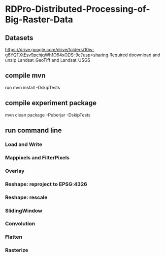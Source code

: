 # RDPro-Distributed-Processing-of-Big-Raster-Data

## Datasets
https://drive.google.com/drive/folders/10w-g6YQTXtEsv9pchjqWh1O64xODS-9c?usp=sharing 
Required doownload and unzip Landsat_GeoTiff and Landsat_USGS
## compile mvn
run mvn install -DskipTests

## compile experiment package
mvn clean package -Puberjar -DskipTests

## run command line
### Load and Write
### Mappixels and FilterPixels
### Overlay
### Reshape: reproject to EPSG:4326
### Reshape: rescale
### SlidingWindow
### Convolution
### Flatten
### Rasterize
